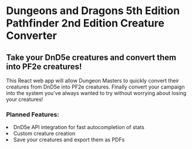 <h1> Dungeons and Dragons 5th Edition Pathfinder 2nd Edition Creature Converter </1h>
<body>
  <h2>Take your DnD5e creatures and convert them into PF2e creatures!</h2>
  This React web app will allow Dungeon Masters to quickly convert their creatures from DnD5e into PF2e creatures. Finally convert your campaign into the system you've always wanted to try without worrying about losing your creatures!
  <br>
<h3>Planned Features:</h3>
<li> DnD5e API integration for fast autocompletion of stats </li>
<li>Custom creature creation</li>
<li>Save your creatures and export them as PDFs</li>
</body>

